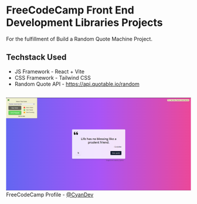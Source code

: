 # FreeCodeCamp Front End Development Libraries Projects

For the fulfillment of Build a Random Quote Machine Project.

## Techstack Used

- JS Framework - React + Vite
- CSS Framework - Tailwind CSS
- Random Quote API - https://api.quotable.io/random

##

![alt text](/public/image.png)
FreeCodeCamp Profile - [@CyanDev](https://www.freecodecamp.org/CyanDev)
